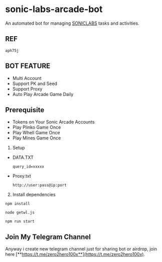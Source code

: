 # sonic-labs-arcade-bot

An automated bot for managing [SONICLABS]( https://airdrop.soniclabs.com/?ref=aph75j) tasks and activities.

## REF
 ```
aph75j
 ```
## BOT FEATURE

- Multi Account 
- Support PK and Seed
- Support Proxy
- Auto Play Arcade Game Daily


## Prerequisite

- Tokens on Your Sonic Arcade Accounts
- Play Plinko Game Once
- Play Whell Game Once
- Play Mines Game Once

1. Setup

- DATA.TXT
  ```
  query_id=xxxxx
- Proxy.txt
  ```
  http://user:pass@ip:port
  
2. Install dependencies
```
npm install
```
```
node getwl.js
```
```
npm run start
```

## Join My Telegram Channel

Anyway i create new telegram channel just for sharing bot or airdrop, join here
[**https://t.me/zero2hero100x**](https://t.me/zero2hero100x).
